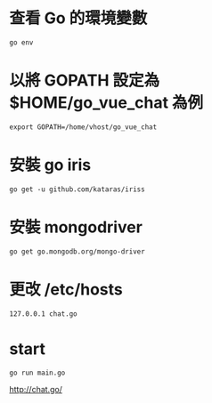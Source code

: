 # 查看 Go 的環境變數
```
go env
```
# 以將 GOPATH 設定為 $HOME/go_vue_chat 為例
```
export GOPATH=/home/vhost/go_vue_chat
```

# 安裝 go iris
```
go get -u github.com/kataras/iriss
```

# 安裝 mongodriver
```
go get go.mongodb.org/mongo-driver
```

# 更改 /etc/hosts
```
127.0.0.1 chat.go
```

# start
```
go run main.go
```
http://chat.go/